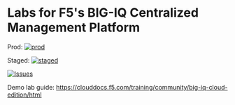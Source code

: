 # Labs for F5's BIG-IQ Centralized Management Platform


Prod: [![prod](https://travis-ci.com/f5devcentral/f5-big-iq-lab.svg?branch=master)](https://travis-ci.com/f5devcentral/f5-big-iq-lab)

Staged: [![staged](https://travis-ci.com/f5devcentral/f5-big-iq-lab.svg?branch=develop)](https://travis-ci.com/f5devcentral/f5-big-iq-lab)

[![Issues](https://img.shields.io/github/issues/f5devcentral/f5-big-iq-lab)](https://github.com/f5devcentral/f5-big-iq-lab/issues)

Demo lab guide: https://clouddocs.f5.com/training/community/big-iq-cloud-edition/html